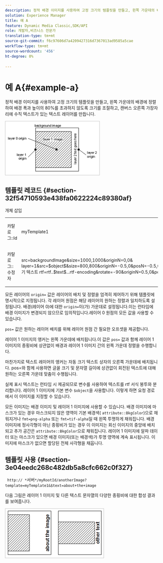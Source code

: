 ```yaml
---
description: 정적 배경 이미지를 사용하여 고정 크기의 템플릿을 만들고, 왼쪽 가운데의 배경에 정렬하여 배경 폭과 높이의 80%를 초과하지 않도록 크기를 조절하고, 캔버스 오른쪽 가장자리에 수직 텍스트가 있는 텍스트 레이어를 만듭니다.
solution: Experience Manager
title: 예 A
feature: Dynamic Media Classic,SDK/API
role: 개발자,비즈니스 전문가
translation-type: tm+mt
source-git-commit: f6c97606d7a4209427316d7367013ad9585a5cae
workflow-type: tm+mt
source-wordcount: '456'
ht-degree: 0%

---
```



# 예 A{#example-a}

정적 배경 이미지를 사용하여 고정 크기의 템플릿을 만들고, 왼쪽 가운데의 배경에 정렬하여 배경 폭과 높이의 80%를 초과하지 않도록 크기를 조절하고, 캔버스 오른쪽 가장자리에 수직 텍스트가 있는 텍스트 레이어를 만듭니다.

![](assets/examplea.png)

## 템플릿 레코드 {#section-32f54710593e438fa0622224c89380af}

개체 삽입

<table id="simpletable_97ECA49445634F59B3F1D100412EFC70"> 
 <tr class="strow"> 
  <td class="stentry"> <p> <span class="codeph"> 카탈로그::Id  </span> </p> </td> 
  <td class="stentry"> <p> <span class="codeph"> myTemplate1  </span> </p> </td> 
 </tr> 
 <tr class="strow"> 
  <td class="stentry"> <p> <span class="codeph"> 카탈로그::수정자  </span> </p> </td> 
  <td class="stentry"> <p> <span class="codeph"> src=backgroundImage&amp;size=1000,1000&amp;originN=0,0&amp; layer=1&amp;src=$object$&amp;size=800,800&amp;originN=-0.5,0&amp;posN=-0.5,0&amp;layer=2+text+여기 텍스트 rtf=rtf..$text$...rtf-encoding&amp;rotate=-90&amp;originN=0.5,0&amp;posN=0.5,0  </span> </p> </td> 
 </tr> 
</table>

모든 레이어의 `origin=` 값은 레이어의 배치 및 정렬을 엄격히 제어하기 위해 템플릿에 명시적으로 지정됩니다. 각 레이어 원점은 해당 레이어의 원하는 정렬과 일치하도록 설정됩니다. 배경(레이어 0)에 대한 `origin=`이(가) 가운데로 설정됩니다.이는 런타임에 배경 이미지가 변경되지 않으므로 임의적입니다.레이어 0 원점의 모든 값을 사용할 수 있습니다.

`pos=` 값은 원하는 레이어 배치를 위해 레이어 원점 간 필요한 오프셋을 제공합니다.

레이어 1 이미지의 앵커는 왼쪽 가운데에 배치됩니다.이 값은 `pos=` 값과 함께 레이어 1 이미지의 종횡비에 상관없이 배경과 레이어 1 이미지 간의 왼쪽 가운데 정렬을 수행합니다.

마찬가지로 텍스트 레이어의 앵커는 자동 크기 텍스트 상자의 오른쪽 가운데에 배치됩니다. pos=와 함께 사용하면 글꼴 크기 및 문자열 길이에 상관없이 회전된 텍스트에 대해 원하는 오른쪽 가운데 맞춤이 수행됩니다.

실제 표시 텍스트는 런타임 시 제공되므로 변수를 사용하여 텍스트를 rtf 서식 봉투와 분리합니다. 레이어 1 이미지에 기본 변수 `$object`을 사용합니다. 이렇게 하면 요청 경로에서 이 이미지를 지정할 수 있습니다.

모든 이미지는 배경 이미지 및 레이어 1 이미지에 사용할 수 있습니다. 배경 이미지에 마스크가 있는 경우 마스크되지 않은 영역이 기본 배경색( `attribute::BkgColor`)으로 채워지거나 `fmt=png-alpha` 또는 `fmt=tif-alpha`일 때 왼쪽 투명하게 채워집니다. 배경 이미지에 정사각형이 아닌 종횡비가 있는 경우 이 이미지는 회신 이미지의 중앙에 배치되고 추가 공간은 `attribute::BkgColor`으로 채워집니다. 레이어 1 이미지에 알파 데이터 또는 마스크가 있으면 배경 이미지(또는 배경색)가 투명 영역에 계속 표시됩니다. 이미지에 마스크가 없으면 할당된 전체 사각형을 채웁니다.

## 템플릿 사용 {#section-3e04eedc268c482db5a8cfc662c0f327}

` http:// *`서버`*/myRootId/anotherImage?template=myTemplate1&$text=about+the+image`

다음 그림은 레이어 1 이미지 및 다른 텍스트 문자열의 다양한 종횡비에 대한 합성 결과를 보여줍니다.

![](assets/exampleausing.png)

